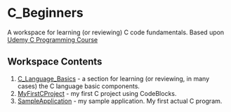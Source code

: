 # C_Beginners
A workspace for learning (or reviewing) C code fundamentals. Based upon [Udemy C Programming Course](https://www.udemy.com/c-programming-for-beginners-/learn/v4/)


## Workspace Contents
1. [C_Language_Basics](./C_Language_Basics) - a section for learning (or reviewing, in many cases) the C language basic components.
2. [MyFirstCProject](./MyFirstCProject) - my first C project using CodeBlocks.
3. [SampleApplication](./SampleApplication) - my sample application. My first actual C program.

